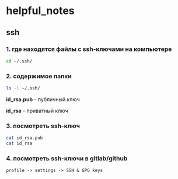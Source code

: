 # helpful_notes

## ssh

### 1. где находятся файлы с ssh-ключами на компьютере

```bash
cd ~/.ssh/
```

### 2. содержимое папки

```bash
ls -l ~/.ssh/
```

**id_rsa.pub** - публичный ключ

**id_rsa** - приватный ключ

### 3. посмотреть ssh-ключ

```bash
cat id_rsa.pub
cat id_rsa
```

### 4. посмотреть ssh-ключи в gitlab/github

`profile -> settings -> SSH & GPG keys`
